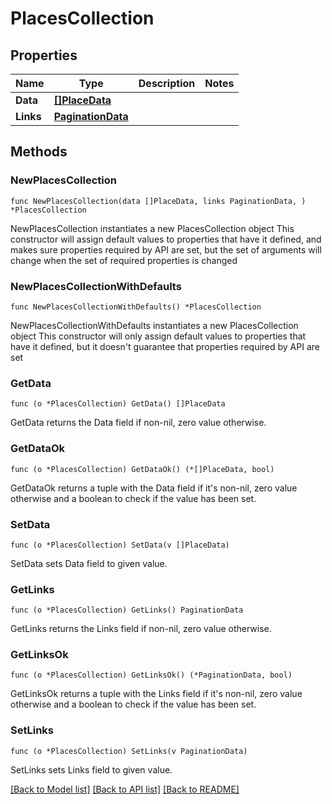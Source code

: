 # PlacesCollection

## Properties

Name | Type | Description | Notes
------------ | ------------- | ------------- | -------------
**Data** | [**[]PlaceData**](PlaceData.md) |  | 
**Links** | [**PaginationData**](PaginationData.md) |  | 

## Methods

### NewPlacesCollection

`func NewPlacesCollection(data []PlaceData, links PaginationData, ) *PlacesCollection`

NewPlacesCollection instantiates a new PlacesCollection object
This constructor will assign default values to properties that have it defined,
and makes sure properties required by API are set, but the set of arguments
will change when the set of required properties is changed

### NewPlacesCollectionWithDefaults

`func NewPlacesCollectionWithDefaults() *PlacesCollection`

NewPlacesCollectionWithDefaults instantiates a new PlacesCollection object
This constructor will only assign default values to properties that have it defined,
but it doesn't guarantee that properties required by API are set

### GetData

`func (o *PlacesCollection) GetData() []PlaceData`

GetData returns the Data field if non-nil, zero value otherwise.

### GetDataOk

`func (o *PlacesCollection) GetDataOk() (*[]PlaceData, bool)`

GetDataOk returns a tuple with the Data field if it's non-nil, zero value otherwise
and a boolean to check if the value has been set.

### SetData

`func (o *PlacesCollection) SetData(v []PlaceData)`

SetData sets Data field to given value.


### GetLinks

`func (o *PlacesCollection) GetLinks() PaginationData`

GetLinks returns the Links field if non-nil, zero value otherwise.

### GetLinksOk

`func (o *PlacesCollection) GetLinksOk() (*PaginationData, bool)`

GetLinksOk returns a tuple with the Links field if it's non-nil, zero value otherwise
and a boolean to check if the value has been set.

### SetLinks

`func (o *PlacesCollection) SetLinks(v PaginationData)`

SetLinks sets Links field to given value.



[[Back to Model list]](../README.md#documentation-for-models) [[Back to API list]](../README.md#documentation-for-api-endpoints) [[Back to README]](../README.md)


